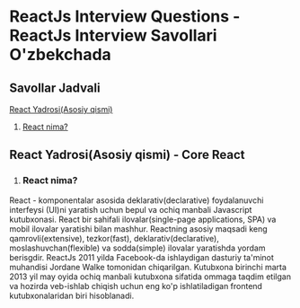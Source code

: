 # ReactJs Interview Questions - ReactJs Interview Savollari O'zbekchada

## Savollar Jadvali
[React Yadrosi(Asosiy qismi)](#react-yadrosi(asosiy-qismi)---core-react)

1. [React nima?](#react-nima)

## React Yadrosi(Asosiy qismi) - Core React

1. ### React nima?
React - komponentalar asosida deklarativ(declarative) foydalanuvchi interfeysi (UI)ni yaratish uchun bepul va ochiq manbali Javascript kutubxonasi. React bir sahifali ilovalar(single-page applications, SPA) va mobil ilovalar yaratishi bilan mashhur. Reactning asosiy maqsadi keng qamrovli(extensive), tezkor(fast),  deklarativ(declarative), moslashuvchan(flexible) va sodda(simple) ilovalar yaratishda yordam berisgdir.
ReactJs 2011 yilda Facebook-da ishlaydigan dasturiy ta'minot muhandisi Jordane Walke tomonidan chiqarilgan. Kutubxona birinchi marta 2013 yil may oyida ochiq manbali kutubxona sifatida ommaga taqdim etilgan va hozirda veb-ishlab chiqish uchun eng ko'p ishlatiladigan frontend kutubxonalaridan biri hisoblanadi.




